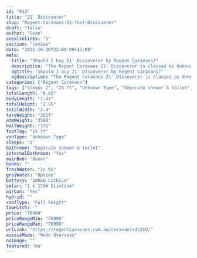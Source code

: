 ```yaml
---
id: "912"
title: "21' Discoverer"
slug: "Regent-Caravans-21-foot-Discoverer"
draft: "false"
author: "Sean"
seealsolinks: "1"
section: "review"
date: "2022-10-10T22:00:09+11:00"
meta:
  title: "Should I buy 21' Discoverer by Regent Caravans?"
  description: "The Regent Caravans 21' Discoverer is classed as Unknown Type, and sleeps 2 people. It is Made Overseas and comes in at 25 ft. It generally has Separate shower & toilet."
  ogtitle: "Should I buy 21' Discoverer by Regent Caravans?"
  ogdescription: "The Regent Caravans 21' Discoverer is classed as Unknown Type, and sleeps 2 people. It is Made Overseas and comes in at 25 ft. It generally has Separate shower & toilet."
categories: ["Regent Caravans"]
tags: ["Sleeps 2", "25 ft", "Unknown Type", "Separate shower & toilet", "Full height", "70 - 80k", "Made Overseas"]
totalLength: "8.82"
bodyLength: "7.47"
totalHeight: "2.95"
totalWidth: "2.4"
tareWeight: "2617"
atmWeight: "3500"
ballWeight: "151"
footTag: "25 ft"
vanType: "Unknown Type"
sleeps: "2"
bathroom: "Separate shower & toilet"
internalBathroom: "Yes"
mainBed: "Queen"
bunks: ""
freshWater: "2x 95"
greyWater: "Option"
battery: "100AH Lithium"
solar: "1 x 170W Slimline"
airCon: "Yes"
hybrid: ""
roofType: "Full height"
towHitch: ""
price: "76990"
priceRangeMin: "76990"
priceRangeMax: "76990"
urlLink: "https://regentcaravans.com.au/caravan/rdc210/"
aussieMade: "Made Overseas"
noImage: ""
featured: "no"
---
```

